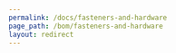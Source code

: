 ```yaml
---
permalink: /docs/fasteners-and-hardware
page_path: /bom/fasteners-and-hardware
layout: redirect
---
```

